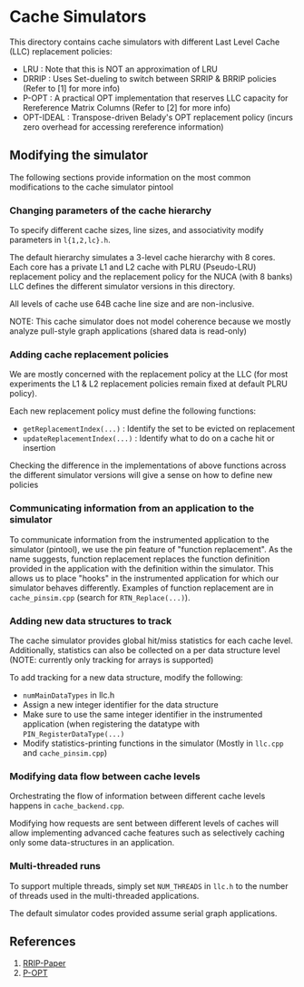 # Cache Simulators 

This directory contains cache simulators with different Last Level Cache (LLC) 
replacement policies:
* LRU       : Note that this is NOT an approximation of LRU
* DRRIP     : Uses Set-dueling to switch between SRRIP & BRRIP policies (Refer to [1] for more info)
* P-OPT     : A practical OPT implementation that reserves LLC capacity for Rereference Matrix Columns (Refer to [2] for more info)
* OPT-IDEAL : Transpose-driven Belady's OPT replacement policy (incurs zero overhead for accessing rereference information)

## Modifying the simulator

The following sections provide information on the most common modifications to the cache simulator pintool

### Changing parameters of the cache hierarchy

To specify different cache sizes, line sizes, and associativity modify parameters in `l{1,2,lc}.h`. 

The default hierarchy simulates a 3-level cache hierarchy with 8 cores. Each core
has a private L1 and L2 cache with PLRU (Pseudo-LRU) replacement policy and the 
replacement policy for the NUCA (with 8 banks) LLC defines the different simulator versions in this directory.

All levels of cache use 64B cache line size and are non-inclusive. 

NOTE: This cache simulator does not model coherence because we mostly analyze pull-style graph applications (shared data is read-only)

### Adding cache replacement policies

We are mostly concerned with the replacement policy at the LLC (for 
most experiments the L1 & L2 replacement policies remain fixed at 
default PLRU policy).

Each new replacement policy must define the following functions:
* `getReplacementIndex(...)`    : Identify the set to be evicted on replacement
* `updateReplacementIndex(...)` : Identify what to do on a cache hit or insertion 

Checking the difference in the implementations of above functions across the 
different simulator versions will give a sense on how to define new policies

### Communicating information from an application to the simulator

To communicate information from the instrumented application to the simulator (pintool), 
we use the pin feature of "function replacement". As the name suggests,
function replacement replaces the function definition provided in the 
application with the definition within the simulator. This allows us
to place "hooks" in the instrumented application for which our simulator
behaves differently. Examples of function replacement are in `cache_pinsim.cpp` (search for `RTN_Replace(...)`).

### Adding new data structures to track

The cache simulator provides global hit/miss statistics for each cache 
level. Additionally, statistics can also be collected on a per data
structure level (NOTE: currently only tracking for arrays is supported)

To add tracking for a new data structure, modify the following:
* `numMainDataTypes` in llc.h
* Assign a new integer identifier for the data structure
* Make sure to use the same integer identifier in the instrumented application (when registering the datatype with `PIN_RegisterDataType(...)`
* Modify statistics-printing functions in the simulator (Mostly in `llc.cpp` and `cache_pinsim.cpp`)

### Modifying data flow between cache levels

Orchestrating the flow of information between different cache levels happens in `cache_backend.cpp`. 

Modifying how requests are sent between different levels of caches will allow implementing advanced
cache features such as selectively caching only some data-structures in an application.

### Multi-threaded runs

To support multiple threads, simply set `NUM_THREADS` in `llc.h` to the number of threads used in the 
multi-threaded applications.

The default simulator codes provided assume serial graph applications.

## References

1. [RRIP-Paper](https://people.csail.mit.edu/emer/papers/2010.06.isca.rrip.pdf)
2. [P-OPT](https://users.ece.cmu.edu/~vigneshb/papers/POPT_HPCA21_CameraReady.pdf)
